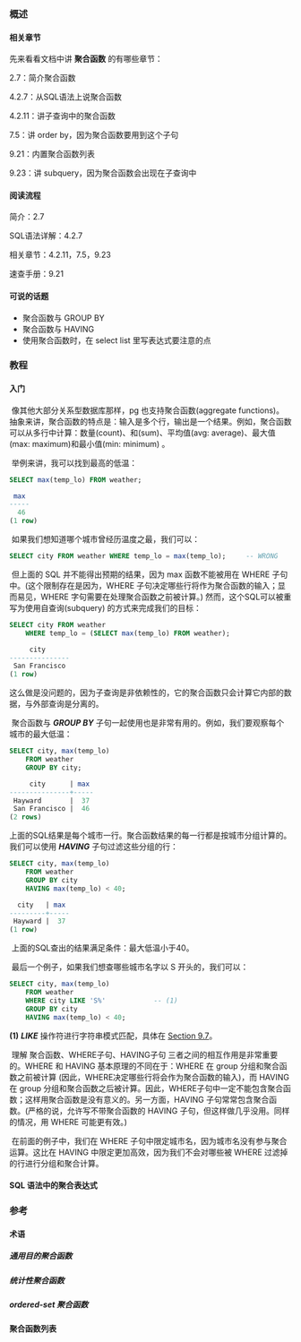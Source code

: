 ### 概述

#### 相关章节

先来看看文档中讲 **聚合函数** 的有哪些章节：

2.7：简介聚合函数

4.2.7：从SQL语法上说聚合函数

4.2.11：讲子查询中的聚合函数

7.5：讲 order by，因为聚合函数要用到这个子句

9.21：内置聚合函数列表

9.23：讲 subquery，因为聚合函数会出现在子查询中



#### 阅读流程

简介：2.7

SQL语法详解：4.2.7

相关章节：4.2.11，7.5，9.23

速查手册：9.21



#### 可说的话题

* 聚合函数与 GROUP BY
* 聚合函数与 HAVING
* 使用聚合函数时，在 select list 里写表达式要注意的点



### 教程



#### 入门

​		像其他大部分关系型数据库那样，pg 也支持聚合函数(aggregate functions)。抽象来讲，聚合函数的特点是：输入是多个行，输出是一个结果。例如，聚合函数可以从多行中计算：数量(count)、和(sum)、平均值(avg: average)、最大值(max: maximum)和最小值(min: minimum)  。

​		举例来讲，我可以找到最高的低温：

```sql
SELECT max(temp_lo) FROM weather;
```

```sql
 max
-----
  46
(1 row)
```

​		如果我们想知道哪个城市曾经历温度之最，我们可以：

```sql
SELECT city FROM weather WHERE temp_lo = max(temp_lo);     -- WRONG
```

​		但上面的 SQL 并不能得出预期的结果，因为 max 函数不能被用在 WHERE 子句中。(这个限制存在是因为，WHERE 子句决定哪些行将作为聚合函数的输入；显而易见，WHERE 字句需要在处理聚合函数之前被计算。) 然而，这个SQL可以被重写为使用自查询(subquery) 的方式来完成我们的目标：

```sql
SELECT city FROM weather
    WHERE temp_lo = (SELECT max(temp_lo) FROM weather);
```

```sql
     city
---------------
 San Francisco
(1 row)
```

​		这么做是没问题的，因为子查询是非依赖性的，它的聚合函数只会计算它内部的数据，与外部查询是分离的。

​		聚合函数与 ***GROUP BY*** 子句一起使用也是非常有用的。例如，我们要观察每个城市的最大低温：

```sql
SELECT city, max(temp_lo)
    FROM weather
    GROUP BY city;
```

```sql
     city      | max
---------------+-----
 Hayward       |  37
 San Francisco |  46
(2 rows)
```

​		上面的SQL结果是每个城市一行。聚合函数结果的每一行都是按城市分组计算的。我们可以使用 ***HAVING*** 子句过滤这些分组的行：

```sql
SELECT city, max(temp_lo)
    FROM weather
    GROUP BY city
    HAVING max(temp_lo) < 40;
```

```sql
  city   | max
---------+-----
 Hayward |  37
(1 row)
```

​		上面的SQL查出的结果满足条件：最大低温小于40。

​		最后一个例子，如果我们想查哪些城市名字以 S 开头的，我们可以：

```sql
SELECT city, max(temp_lo)
    FROM weather
    WHERE city LIKE 'S%'            -- (1)
    GROUP BY city
    HAVING max(temp_lo) < 40;
```

**(1)** ***LIKE*** 操作符进行字符串模式匹配，具体在 [Section 9.7](https://www.postgresql.org/docs/13/functions-matching.html)。



​		理解 聚合函数、WHERE子句、HAVING子句 三者之间的相互作用是非常重要的。WHERE 和 HAVING 基本原理的不同在于：WHERE 在 group 分组和聚合函数之前被计算 (因此，WHERE决定哪些行将会作为聚合函数的输入)，而 HAVING 在 group 分组和聚合函数之后被计算。因此，WHERE子句中一定不能包含聚合函数；这样用聚合函数是没有意义的。另一方面，HAVING 子句常常包含聚合函数。(严格的说，允许写不带聚合函数的 HAVING 子句，但这样做几乎没用。同样的情况，用 WHERE 可能更有效。)

​		在前面的例子中，我们在 WHERE 子句中限定城市名，因为城市名没有参与聚合运算。这比在 HAVING 中限定更加高效，因为我们不会对哪些被 WHERE 过滤掉的行进行分组和聚合计算。



#### SQL 语法中的聚合表达式





### 参考

#### 术语

##### 通用目的聚合函数



##### 统计性聚合函数



##### ordered-set 聚合函数



#### 聚合函数列表






